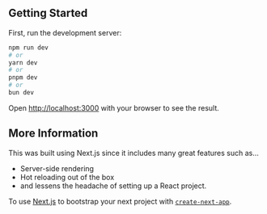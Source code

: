 

## Getting Started

First, run the development server:

```bash
npm run dev
# or
yarn dev
# or
pnpm dev
# or
bun dev
```

Open [http://localhost:3000](http://localhost:3000) with your browser to see the result.


## More Information
This was built using Next.js since it includes many great features such as...
- Server-side rendering
- Hot reloading out of the box
- and lessens the headache of setting up a React project.

To use [Next.js](https://nextjs.org/) to bootstrap your next project with [`create-next-app`](https://github.com/vercel/next.js/tree/canary/packages/create-next-app).
